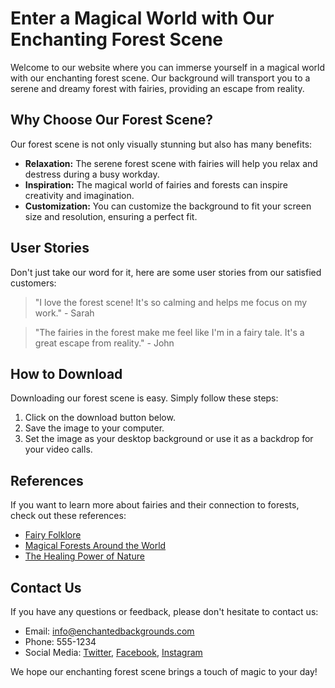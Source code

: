 <!--font:Alegreya-->

# Enter a Magical World with Our Enchanting Forest Scene

Welcome to our website where you can immerse yourself in a magical world with our enchanting forest scene. Our background will transport you to a serene and dreamy forest with fairies, providing an escape from reality.

## Why Choose Our Forest Scene?

Our forest scene is not only visually stunning but also has many benefits:

- **Relaxation:** The serene forest scene with fairies will help you relax and destress during a busy workday.
- **Inspiration:** The magical world of fairies and forests can inspire creativity and imagination.
- **Customization:** You can customize the background to fit your screen size and resolution, ensuring a perfect fit.

## User Stories

Don't just take our word for it, here are some user stories from our satisfied customers:

> "I love the forest scene! It's so calming and helps me focus on my work." - Sarah

> "The fairies in the forest make me feel like I'm in a fairy tale. It's a great escape from reality." - John

## How to Download

Downloading our forest scene is easy. Simply follow these steps:

1. Click on the download button below.
2. Save the image to your computer.
3. Set the image as your desktop background or use it as a backdrop for your video calls.

## References

If you want to learn more about fairies and their connection to forests, check out these references:

- [Fairy Folklore](#)
- [Magical Forests Around the World](#)
- [The Healing Power of Nature](#)

## Contact Us

If you have any questions or feedback, please don't hesitate to contact us:

- Email: [info@enchantedbackgrounds.com](mailto:info@enchantedbackgrounds.com)
- Phone: 555-1234
- Social Media: [Twitter](#), [Facebook](#), [Instagram](#)

We hope our enchanting forest scene brings a touch of magic to your day!

<!--

Write me content for website with wallpaper which alt text is:

"A dreamy forest scene with fairies"

The name/title of the page should not be 1:1 copy of the alt text but rather a real content of the website which is using this wallpaper.

- Use markdown format 
- Start with heading
- Heading should be short and concise
- The content should look like a real website 
- The website should not be about the wallpaper, wallpaper is just a related background
- Heading should be contain work "wallpaper" or "background"
- Include real sections like references, contact, user stories, etc. use things relevant to the page purpose.
- Feel free to use structure like headings, bullets, numbering, blockquotes, paragraphs, horizontal lines, etc.
- You can use formatting like bold or _italic_
- You can include UTF-8 emojis
- Links should be only #hash anchors (and you can refer to the document itself)
- Do not include images


---


# Enchanting Forest Background for Your Desktop Wallpaper

Welcome to our website where you can find a beautiful and dreamy forest scene with fairies as your desktop wallpaper. This enchanting background will transport you to a magical world every time you turn on your computer.

## Why Choose Our Forest Wallpaper?

Our forest wallpaper is not only visually stunning but also has many benefits:

- **Relaxation:** The serene forest scene with fairies will help you relax and destress during a busy workday.
- **Inspiration:** The magical world of fairies and forests can inspire creativity and imagination.
- **Customization:** You can customize the wallpaper to fit your screen size and resolution, ensuring a perfect fit.

## User Stories

Don't just take our word for it, here are some user stories from our satisfied customers:

> "I love the forest wallpaper! It's so calming and helps me focus on my work." - Sarah

> "The fairies in the forest make me feel like I'm in a fairy tale. It's a great escape from reality." - John

## How to Download

Downloading our forest wallpaper is easy. Simply follow these steps:

1. Click on the download button below.
2. Save the image to your computer.
3. Right-click on the saved image and select "Set as Desktop Background."

## References

If you want to learn more about fairies and their connection to forests, check out these references:

- [Fairy Folklore](#)
- [Magical Forests Around the World](#)
- [The Healing Power of Nature](#)

## Contact Us

If you have any questions or feedback, please don't hesitate to contact us:

- Email: [info@enchantedbackgrounds.com](mailto:info@enchantedbackgrounds.com)
- Phone: 555-1234
- Social Media: [Twitter](#), [Facebook](#), [Instagram](#)

We hope you enjoy our enchanting forest background as much as we do!


---


Heading should not include word "wallpaper". The website should not be about the wallpaper itself, wallpaper is just a related background, rewrite whole content.


---


# Enter a Magical World with Our Enchanting Forest Scene

Welcome to our website where you can immerse yourself in a magical world with our enchanting forest scene. Our background will transport you to a serene and dreamy forest with fairies, providing an escape from reality.

## Why Choose Our Forest Scene?

Our forest scene is not only visually stunning but also has many benefits:

- **Relaxation:** The serene forest scene with fairies will help you relax and destress during a busy workday.
- **Inspiration:** The magical world of fairies and forests can inspire creativity and imagination.
- **Customization:** You can customize the background to fit your screen size and resolution, ensuring a perfect fit.

## User Stories

Don't just take our word for it, here are some user stories from our satisfied customers:

> "I love the forest scene! It's so calming and helps me focus on my work." - Sarah

> "The fairies in the forest make me feel like I'm in a fairy tale. It's a great escape from reality." - John

## How to Download

Downloading our forest scene is easy. Simply follow these steps:

1. Click on the download button below.
2. Save the image to your computer.
3. Set the image as your desktop background or use it as a backdrop for your video calls.

## References

If you want to learn more about fairies and their connection to forests, check out these references:

- [Fairy Folklore](#)
- [Magical Forests Around the World](#)
- [The Healing Power of Nature](#)

## Contact Us

If you have any questions or feedback, please don't hesitate to contact us:

- Email: [info@enchantedbackgrounds.com](mailto:info@enchantedbackgrounds.com)
- Phone: 555-1234
- Social Media: [Twitter](#), [Facebook](#), [Instagram](#)

We hope our enchanting forest scene brings a touch of magic to your day!

-->
